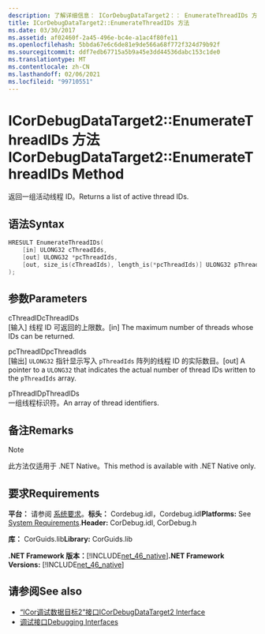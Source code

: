 ```yaml
---
description: 了解详细信息： ICorDebugDataTarget2：： EnumerateThreadIDs 方法
title: ICorDebugDataTarget2::EnumerateThreadIDs 方法
ms.date: 03/30/2017
ms.assetid: af02460f-2a45-496e-bc4e-a1ac4f80fe11
ms.openlocfilehash: 5bbda67e6c6de81e9de566a68f772f324d79b92f
ms.sourcegitcommit: ddf7edb67715a5b9a45e3dd44536dabc153c1de0
ms.translationtype: MT
ms.contentlocale: zh-CN
ms.lasthandoff: 02/06/2021
ms.locfileid: "99710551"
---
```

# <a name="icordebugdatatarget2enumeratethreadids-method"></a><span data-ttu-id="22285-103">ICorDebugDataTarget2::EnumerateThreadIDs 方法</span><span class="sxs-lookup"><span data-stu-id="22285-103">ICorDebugDataTarget2::EnumerateThreadIDs Method</span></span>

<span data-ttu-id="22285-104">返回一组活动线程 ID。</span><span class="sxs-lookup"><span data-stu-id="22285-104">Returns a list of active thread IDs.</span></span>  
  
## <a name="syntax"></a><span data-ttu-id="22285-105">语法</span><span class="sxs-lookup"><span data-stu-id="22285-105">Syntax</span></span>  
  
```cpp  
HRESULT EnumerateThreadIDs(  
    [in] ULONG32 cThreadIds,
    [out] ULONG32 *pcThreadIds,
    [out, size_is(cThreadIds), length_is(*pcThreadIds)] ULONG32 pThreadIds[]  
);  
```  
  
## <a name="parameters"></a><span data-ttu-id="22285-106">参数</span><span class="sxs-lookup"><span data-stu-id="22285-106">Parameters</span></span>  

 <span data-ttu-id="22285-107">cThreadID</span><span class="sxs-lookup"><span data-stu-id="22285-107">cThreadIDs</span></span>  
 <span data-ttu-id="22285-108">[输入] 线程 ID 可返回的上限数。</span><span class="sxs-lookup"><span data-stu-id="22285-108">[in] The maximum number of threads whose IDs can be returned.</span></span>  
  
 <span data-ttu-id="22285-109">pcThreadID</span><span class="sxs-lookup"><span data-stu-id="22285-109">pcThreadIds</span></span>  
 <span data-ttu-id="22285-110">[输出] `ULONG32` 指针显示写入 `pThreadIds` 阵列的线程 ID 的实际数目。</span><span class="sxs-lookup"><span data-stu-id="22285-110">[out] A pointer to a `ULONG32` that indicates the actual number of thread IDs written to the `pThreadIds` array.</span></span>  
  
 <span data-ttu-id="22285-111">pThreadID</span><span class="sxs-lookup"><span data-stu-id="22285-111">pThreadIDs</span></span>  
 <span data-ttu-id="22285-112">一组线程标识符。</span><span class="sxs-lookup"><span data-stu-id="22285-112">An array of thread identifiers.</span></span>  
  
## <a name="remarks"></a><span data-ttu-id="22285-113">备注</span><span class="sxs-lookup"><span data-stu-id="22285-113">Remarks</span></span>  
  
> [!NOTE]
> <span data-ttu-id="22285-114">此方法仅适用于 .NET Native。</span><span class="sxs-lookup"><span data-stu-id="22285-114">This method is available with .NET Native only.</span></span>  
  
## <a name="requirements"></a><span data-ttu-id="22285-115">要求</span><span class="sxs-lookup"><span data-stu-id="22285-115">Requirements</span></span>  

 <span data-ttu-id="22285-116">**平台：** 请参阅 [系统要求](../../get-started/system-requirements.md)。**标头：** Cordebug.idl，Cordebug.idl</span><span class="sxs-lookup"><span data-stu-id="22285-116">**Platforms:** See [System Requirements](../../get-started/system-requirements.md).**Header:** CorDebug.idl, CorDebug.h</span></span>  
  
 <span data-ttu-id="22285-117">**库：** CorGuids.lib</span><span class="sxs-lookup"><span data-stu-id="22285-117">**Library:** CorGuids.lib</span></span>  
  
 <span data-ttu-id="22285-118">**.NET Framework 版本：**[!INCLUDE[net_46_native](../../../../includes/net-46-native-md.md)]</span><span class="sxs-lookup"><span data-stu-id="22285-118">**.NET Framework Versions:** [!INCLUDE[net_46_native](../../../../includes/net-46-native-md.md)]</span></span>  
  
## <a name="see-also"></a><span data-ttu-id="22285-119">请参阅</span><span class="sxs-lookup"><span data-stu-id="22285-119">See also</span></span>

- [<span data-ttu-id="22285-120">“ICor调试数据目标2”接口</span><span class="sxs-lookup"><span data-stu-id="22285-120">ICorDebugDataTarget2 Interface</span></span>](icordebugdatatarget2-interface.md)
- [<span data-ttu-id="22285-121">调试接口</span><span class="sxs-lookup"><span data-stu-id="22285-121">Debugging Interfaces</span></span>](debugging-interfaces.md)
